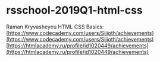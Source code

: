 # rsschool-2019Q1-html-css
Raman Kryvasheyeu
HTML CSS Basics: [https://www.codecademy.com/users/Sijioth/achievements](https://www.codecademy.com/users/Sijioth/achievements)
                 [https://htmlacademy.ru/profile/id1020449/achievements](https://htmlacademy.ru/profile/id1020449/achievements)